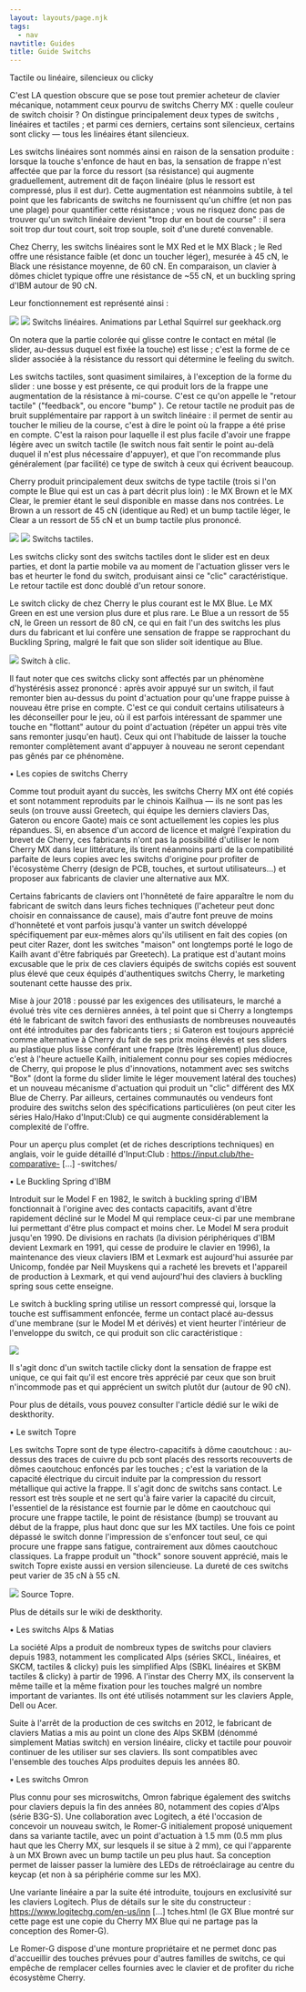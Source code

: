 ```yaml
---
layout: layouts/page.njk
tags:
  - nav
navtitle: Guides
title: Guide Switchs
---
```


Tactile ou linéaire, silencieux ou clicky

C'est LA question obscure que se pose tout premier acheteur de clavier mécanique, notamment ceux pourvu de switchs Cherry MX : quelle couleur de switch choisir ? On distingue principalement deux types de switchs , linéaires et tactiles ; et parmi ces derniers, certains sont silencieux, certains sont clicky — tous les linéaires étant silencieux.

Les switchs linéaires sont nommés ainsi en raison de la sensation produite : lorsque la touche s'enfonce de haut en bas, la sensation de frappe n'est affectée que par la force du ressort (sa résistance) qui augmente graduellement, autrement dit de façon linéaire (plus le ressort est compressé, plus il est dur). Cette augmentation est néanmoins subtile, à tel point que les fabricants de switchs ne fournissent qu'un chiffre (et non pas une plage) pour quantifier cette résistance ; vous ne risquez donc pas de trouver qu'un switch linéaire devient "trop dur en bout de course" : il sera soit trop dur tout court, soit trop souple, soit d'une dureté convenable.

Chez Cherry, les switchs linéaires sont le MX Red et le MX Black ; le Red offre une résistance faible (et donc un toucher léger), mesurée à 45 cN, le Black une résistance moyenne, de 60 cN. En comparaison, un clavier à dômes chiclet typique offre une résistance de ~55 cN, et un buckling spring d'IBM autour de 90 cN.

Leur fonctionnement est représenté ainsi :

![](https://reho.st/gif/78509f92dba513a35515b0aad9d2f12676198c51.gif) ![](https://reho.st/gif/005cbd383c2fac8aaf5282c4c0cca7688284b0fe.gif)
Switchs linéaires. Animations par Lethal Squirrel sur geekhack.org

On notera que la partie colorée qui glisse contre le contact en métal (le slider, au-dessus duquel est fixée la touche) est lisse ; c'est la forme de ce slider associée à la résistance du ressort qui détermine le feeling du switch.

Les switchs tactiles, sont quasiment similaires, à l'exception de la forme du slider : une bosse y est présente, ce qui produit lors de la frappe une augmentation de la résistance à mi-course. C'est ce qu'on appelle le "retour tactile" ("feedback", ou encore "bump" ). Ce retour tactile ne produit pas de bruit supplémentaire par rapport à un switch linéaire : il permet de sentir au toucher le milieu de la course, c'est à dire le point où la frappe a été prise en compte. C'est la raison pour laquelle il est plus facile d'avoir une frappe légère avec un switch tactile (le switch nous fait sentir le point au-delà duquel il n'est plus nécessaire d'appuyer), et que l'on recommande plus généralement (par facilité) ce type de switch à ceux qui écrivent beaucoup.

Cherry produit principalement deux switchs de type tactile (trois si l'on compte le Blue qui est un cas à part décrit plus loin) : le MX Brown et le MX Clear, le premier étant le seul disponible en masse dans nos contrées. Le Brown a un ressort de 45 cN (identique au Red) et un bump tactile léger, le Clear a un ressort de 55 cN et un bump tactile plus prononcé.

![](https://reho.st/gif/7d554e0f3c1be56e26178235816b05513bf96509.gif) ![](https://reho.st/gif/2129d692bd8a61d6597299a76ac4e449f937cd23.gif)
Switchs tactiles.

Les switchs clicky sont des switchs tactiles dont le slider est en deux parties, et dont la partie mobile va au moment de l'actuation glisser vers le bas et heurter le fond du switch, produisant ainsi ce "clic" caractéristique. Le retour tactile est donc doublé d'un retour sonore.

Le switch clicky de chez Cherry le plus courant est le MX Blue. Le MX Green en est une version plus dure et plus rare. Le Blue a un ressort de 55 cN, le Green un ressort de 80 cN, ce qui en fait l'un des switchs les plus durs du fabricant et lui confère une sensation de frappe se rapprochant du Buckling Spring, malgré le fait que son slider soit identique au Blue.

![](https://reho.st/gif/caf462de5cf45867a438973455053c72dda3310d.gif)
Switch à clic.

Il faut noter que ces switchs clicky sont affectés par un phénomène d'hystérésis assez prononcé : après avoir appuyé sur un switch, il faut remonter bien au-dessus du point d'actuation pour qu'une frappe puisse à nouveau être prise en compte. C'est ce qui conduit certains utilisateurs à les déconseiller pour le jeu, où il est parfois intéressant de spammer une touche en "flottant" autour du point d'actuation (répéter un appui très vite sans remonter jusqu'en haut). Ceux qui ont l'habitude de laisser la touche remonter complètement avant d'appuyer à nouveau ne seront cependant pas gênés par ce phénomène.

• Les copies de switchs Cherry

Comme tout produit ayant du succès, les switchs Cherry MX ont été copiés et sont notamment reproduits par le chinois Kailhua — ils ne sont pas les seuls (on trouve aussi Greetech, qui équipe les derniers claviers Das, Gateron ou encore Gaote) mais ce sont actuellement les copies les plus répandues. Si, en absence d'un accord de licence et malgré l'expiration du brevet de Cherry, ces fabricants n'ont pas la possibilité d'utiliser le nom Cherry MX dans leur littérature, ils tirent néanmoins parti de la compatibilité parfaite de leurs copies avec les switchs d'origine pour profiter de l'écosystème Cherry (design de PCB, touches, et surtout utilisateurs...) et proposer aux fabricants de clavier une alternative aux MX.

Certains fabricants de claviers ont l'honnêteté de faire apparaître le nom du fabricant de switch dans leurs fiches techniques (l'acheteur peut donc choisir en connaissance de cause), mais d'autre font preuve de moins d'honnêteté et vont parfois jusqu'à vanter un switch développé spécifiquement par eux-mêmes alors qu'ils utilisent en fait des copies (on peut citer Razer, dont les switches "maison" ont longtemps porté le logo de Kailh avant d'être fabriqués par Greetech). La pratique est d'autant moins excusable que le prix de ces claviers équipés de switchs copiés est souvent plus élevé que ceux équipés d'authentiques switchs Cherry, le marketing soutenant cette hausse des prix.

Mise à jour 2018 : poussé par les exigences des utilisateurs, le marché a évolué très vite ces dernières années, à tel point que si Cherry a longtemps été le fabricant de switch favori des enthusiasts de nombreuses nouveautés ont été introduites par des fabricants tiers ; si Gateron est toujours apprécié comme alternative à Cherry du fait de ses prix moins élevés et ses sliders au plastique plus lisse conférant une frappe (très légèrement) plus douce, c'est à l'heure actuelle Kailh, initialement connu pour ses copies médiocres de Cherry, qui propose le plus d'innovations, notamment avec ses switchs "Box" (dont la forme du slider limite le léger mouvement latéral des touches) et un nouveau mécanisme d'actuation qui produit un "clic" différent des MX Blue de Cherry. Par ailleurs, certaines communautés ou vendeurs font produire des switchs selon des spécifications particulières (on peut citer les séries Halo/Hako d'Input:Club) ce qui augmente considérablement la complexité de l'offre.

Pour un aperçu plus complet (et de riches descriptions techniques) en anglais, voir le guide détaillé d'Input:Club : https://input.club/the-comparative- [...] -switches/

• Le Buckling Spring d'IBM

Introduit sur le Model F en 1982, le switch à buckling spring d'IBM fonctionnait à l'origine avec des contacts capacitifs, avant d'être rapidement décliné sur le Model M qui remplace ceux-ci par une membrane lui permettant d'être plus compact et moins cher. Le Model M sera produit jusqu'en 1990. De divisions en rachats (la division périphériques d'IBM devient Lexmark en 1991, qui cesse de produire le clavier en 1996), la maintenance des vieux claviers IBM et Lexmark est aujourd'hui assurée par Unicomp, fondée par Neil Muyskens qui a racheté les brevets et l'appareil de production à Lexmark, et qui vend aujourd'hui des claviers à buckling spring sous cette enseigne.

Le switch à buckling spring utilise un ressort compressé qui, lorsque la touche est suffisamment enfoncée, ferme un contact placé au-dessus d'une membrane (sur le Model M et dérivés) et vient heurter l'intérieur de l'enveloppe du switch, ce qui produit son clic caractéristique :

![](http://reho.st/gif/92371aefe6c28f89aa5a7bcf8a51cf0273f5e600.gif)

Il s'agit donc d'un switch tactile clicky dont la sensation de frappe est unique, ce qui fait qu'il est encore très apprécié par ceux que son bruit n'incommode pas et qui apprécient un switch plutôt dur (autour de 90 cN).

Pour plus de détails, vous pouvez consulter l'article dédié sur le wiki de deskthority.

• Le switch Topre

Les switchs Topre sont de type électro-capacitifs à dôme caoutchouc : au-dessus des traces de cuivre du pcb sont placés des ressorts recouverts de dômes caoutchouc enfoncés par les touches ; c'est la variation de la capacité électrique du circuit induite par la compression du ressort métallique qui active la frappe. Il s'agit donc de switchs sans contact. Le ressort est très souple et ne sert qu'à faire varier la capacité du circuit, l'essentiel de la résistance est fournie par le dôme en caoutchouc qui procure une frappe tactile, le point de résistance (bump) se trouvant au début de la frappe, plus haut donc que sur les MX tactiles. Une fois ce point dépassé le switch donne l'impression de s'enfoncer tout seul, ce qui procure une frappe sans fatigue, contrairement aux dômes caoutchouc classiques. La frappe produit un "thock" sonore souvent apprécié, mais le switch Topre existe aussi en version silencieuse. La dureté de ces switchs peut varier de 35 cN à 55 cN.

![](http://reho.st/gif/1ca9d071692c90f63a3ecb0f4a8cf339d20b9fa9.gif)
Source Topre.

Plus de détails sur le wiki de deskthority.

• Les switchs Alps & Matias

La société Alps a produit de nombreux types de switchs pour claviers depuis 1983, notamment les complicated Alps (séries SKCL, linéaires, et SKCM, tactiles & clicky) puis les simplified Alps (SBKL linéaires et SKBM tactiles & clicky) à partir de 1996. A l'instar des Cherry MX, ils conservent la même taille et la même fixation pour les touches malgré un nombre important de variantes. Ils ont été utilisés notamment sur les claviers Apple, Dell ou Acer.

Suite à l'arrêt de la production de ces switchs en 2012, le fabricant de claviers Matias a mis au point un clone des Alps SKBM (dénommé simplement Matias switch) en version linéaire, clicky et tactile pour pouvoir continuer de les utiliser sur ses claviers. Ils sont compatibles avec l'ensemble des touches Alps produites depuis les années 80.

• Les switchs Omron

Plus connu pour ses microswitchs, Omron fabrique également des switchs pour claviers depuis la fin des années 80, notamment des copies d'Alps (série B3G-S). Une collaboration avec Logitech, a été l'occasion de concevoir un nouveau switch, le Romer-G initialement proposé uniquement dans sa variante tactile, avec un point d'actuation à 1.5 mm (0.5 mm plus haut que les Cherry MX, sur lesquels il se situe à 2 mm), ce qui l'apparente à un MX Brown avec un bump tactile un peu plus haut. Sa conception permet de laisser passer la lumière des LEDs de rétroéclairage au centre du keycap (et non à sa périphérie comme sur les MX).

Une variante linéaire a par la suite été introduite, toujours en exclusivité sur les claviers Logitech. Plus de détails sur le site du constructeur : https://www.logitechg.com/en-us/inn [...] tches.html (le GX Blue montré sur cette page est une copie du Cherry MX Blue qui ne partage pas la conception des Romer-G).

Le Romer-G dispose d'une monture propriétaire et ne permet donc pas d'accueillir des touches prévues pour d'autres familles de switchs, ce qui empêche de remplacer celles fournies avec le clavier et de profiter du riche écosystème Cherry.
